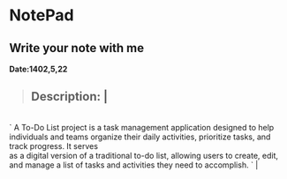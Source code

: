 # NotePad
Write your note with me
--
**Date:1402,5,22**
> ## Description: |
<br>
` A To-Do List project is a task management application designed to help individuals and teams organize their daily activities, prioritize tasks, and track progress. It serves <br>
as a digital version of a traditional to-do list, allowing users to create, edit, and manage a list of tasks and activities they need to accomplish. ` |
